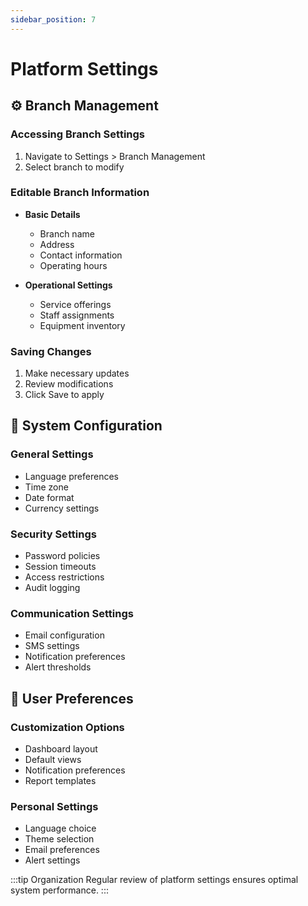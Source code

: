 ```yaml
---
sidebar_position: 7
---
```


# Platform Settings

## ⚙️ Branch Management

### Accessing Branch Settings

1. Navigate to Settings > Branch Management
2. Select branch to modify

### Editable Branch Information

- **Basic Details**
  - Branch name
  - Address
  - Contact information
  - Operating hours

- **Operational Settings**
  - Service offerings
  - Staff assignments
  - Equipment inventory

### Saving Changes

1. Make necessary updates
2. Review modifications
3. Click Save to apply

## 🔧 System Configuration

### General Settings

- Language preferences
- Time zone
- Date format
- Currency settings

### Security Settings

- Password policies
- Session timeouts
- Access restrictions
- Audit logging

### Communication Settings

- Email configuration
- SMS settings
- Notification preferences
- Alert thresholds

## 👥 User Preferences

### Customization Options

- Dashboard layout
- Default views
- Notification preferences
- Report templates

### Personal Settings

- Language choice
- Theme selection
- Email preferences
- Alert settings

:::tip Organization
Regular review of platform settings ensures optimal system performance.
::: 